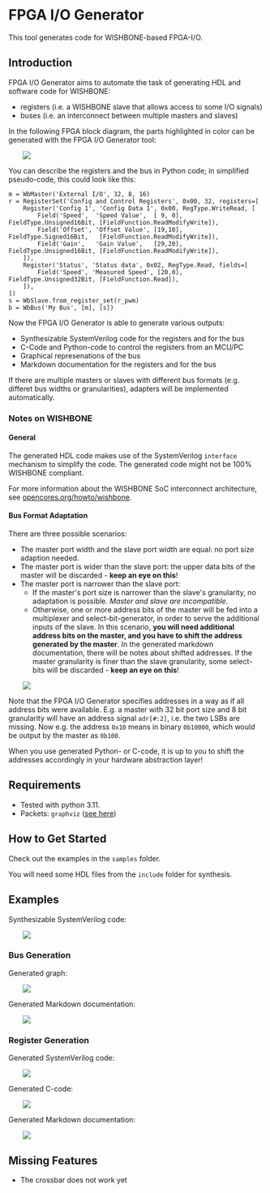 FPGA I/O Generator
==================

This tool generates code for WISHBONE-based FPGA-I/O.


## Introduction

FPGA I/O Generator aims to automate the task of generating HDL and software code for WISHBONE:

- registers (i.e. a WISHBONE slave that allows access to some I/O signals)
- buses (i.e. an interconnect between multiple masters and slaves)

In the following FPGA block diagram, the parts highlighted in color can be generated with the FPGA I/O Generator tool:

<img src="./doc/blockdiagram_01.png" style="margin-left: 2em" />


You can describe the registers and the bus in Python code; in simplified pseudo-code, this could look like this:

    m = WbMaster('External I/O', 32, 8, 16)
    r = RegisterSet('Config and Control Registers', 0x00, 32, registers=[
        Register('Config 1', 'Config Data 1', 0x00, RegType.WriteRead, [
            Field('Speed',  'Speed Value',  [ 9, 0], FieldType.Unsigned16Bit, [FieldFunction.ReadModifyWrite]),
            Field('Offset', 'Offset Value', [19,10], FieldType.Signed16Bit,   [FieldFunction.ReadModifyWrite]),
            Field('Gain',   'Gain Value',   [29,20], FieldType.Unsigned16Bit, [FieldFunction.ReadModifyWrite]),
        ]),
        Register('Status', 'Status data', 0x02, RegType.Read, fields=[
            Field('Speed', 'Measured Speed', [20,0], FieldType.Unsigned32Bit, [FieldFunction.Read]),
        ]),
    ])
    s = WbSlave.from_register_set(r_pwm)
    b = WbBus('My Bus', [m], [s])

Now the FPGA I/O Generator is able to generate various outputs:

- Synthesizable SystemVerilog code for the registers and for the bus
- C-Code and Python-code to control the registers from an MCU/PC
- Graphical represenations of the bus
- Markdown documentation for the registers and for the bus

If there are multiple masters or slaves with different bus formats (e.g. differet bus widths or granularities), adapters will be implemented automatically.


### Notes on WISHBONE


#### General

The generated HDL code makes use of the SystemVerilog `interface` mechanism to simplify the code. The generated code might not be 100% WISHBONE compliant.

For more information about the WISHBONE SoC interconnect architecture, see [opencores.org/howto/wishbone](https://opencores.org/howto/wishbone).


#### Bus Format Adaptation

There are three possible scenarios:

- The master port width and the slave port width are equal: no port size adaption needed.
- The master port is wider than the slave port: the upper data bits of the master will be discarded - **keep an eye on this**!
- The master port is narrower than the slave port:
    - If the master's port size is narrower than the slave's granularity, no adaptation is possible. *Master and slave are incompatible*.
    - Otherwise, one or more address bits of the master will be fed into a multiplexer and select-bit-generator, in order to serve the additional inputs of the slave. In this scenario, **you will need additional address bits on the master, and you have to shift the address generated by the master**. In the generated markdown documentation, there will be notes about shifted addresses.
If the master granularity is finer than the slave granularity, some select-bits will be discarded - **keep an eye on this**!

<img src="./doc/wishbone_adapters.png" style="margin-left: 2em" />

Note that the FPGA I/O Generator specifies addresses in a way as if all address bits were available. E.g. a master with 32 bit port size and 8 bit granularity will have an address signal `adr[#:2]`, i.e. the two LSBs are missing. Now e.g. the address `0x10` means in binary `0b10000`, which would be output by the master as `0b100`.

When you use generated Python- or C-code, it is up to you to shift the addresses accordingly in your hardware abstraction layer!



## Requirements

- Tested with python 3.11.
- Packets: `graphviz` ([see here](https://pypi.org/project/graphviz/))


## How to Get Started

Check out the examples in the `samples` folder.

You will need some HDL files from the `include` folder for synthesis.


## Examples

Synthesizable SystemVerilog code:

<img src="./doc/demo_03_synth.png" style="margin-left: 2em; max-height: 25ex;" />


### Bus Generation

Generated graph:

<img src="./doc/demo_02-04_gv.png" style="margin-left: 2em; max-height: 25ex;" />

Generated Markdown documentation:

<img src="./doc/demo_02-04_md.png" style="margin-left: 2em; max-height: 25ex;" />

### Register Generation

Generated SystemVerilog code:

<img src="./doc/demo_01-03_sv.png" style="margin-left: 2em; max-height: 25ex;" />

Generated C-code:

<img src="./doc/demo_01-03_h.png" style="margin-left: 2em; max-height: 25ex;" />

Generated Markdown documentation:

<img src="./doc/demo_01-03_md.png" style="margin-left: 2em; max-height: 25ex;" />


## Missing Features

- The crossbar does not work yet
